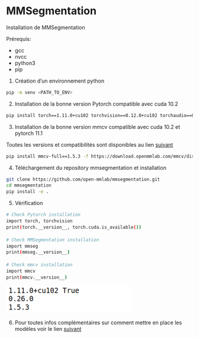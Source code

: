 # MMSegmentation

Installation de MMSegmentation

Prérequis:

- gcc
- nvcc
- python3
- pip
1. Création d’un environnement python 

```bash
pip -m venv <PATH_TO_ENV>
```

2. Installation de la bonne version Pytorch compatible avec cuda 10.2

```bash
pip install torch==1.11.0+cu102 torchvision==0.12.0+cu102 torchaudio==0.11.0 --extra-index-url https://download.pytorch.org/whl/cu102
```

3. Installation de la bonne version mmcv compatible avec cuda 10.2 et pytorch 11.1

Toutes les versions et compatibilités sont disponibles au lien [suivant](https://mmcv.readthedocs.io/en/latest/get_started/installation.html)

```bash
pip install mmcv-full==1.5.3 -f https://download.openmmlab.com/mmcv/dist/cu102/torch1.11.0/index.html
```

4. Téléchargement du repository mmsegmentation et installation

```bash
git clone https://github.com/open-mmlab/mmsegmentation.git 
cd mmsegmentation
pip install -e .
```

5. Vérification

```bash
# Check Pytorch installation
import torch, torchvision
print(torch.__version__, torch.cuda.is_available())

# Check MMSegmentation installation
import mmseg
print(mmseg.__version__)

# Check mmcv installation
import mmcv
print(mmcv.__version__)
```

![output](output.png)

6. Pour toutes infos complémentaires sur comment mettre en place les modèles voir le lien [suivant](https://github.com/open-mmlab/mmsegmentation/tree/master/docs/en/tutorials)
